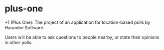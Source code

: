 # plus-one

+1 (Plus One): The project of an application for location-based polls by Harambe Software.

  Users will be able to ask questions to people nearby, or state their opinions in other polls.
